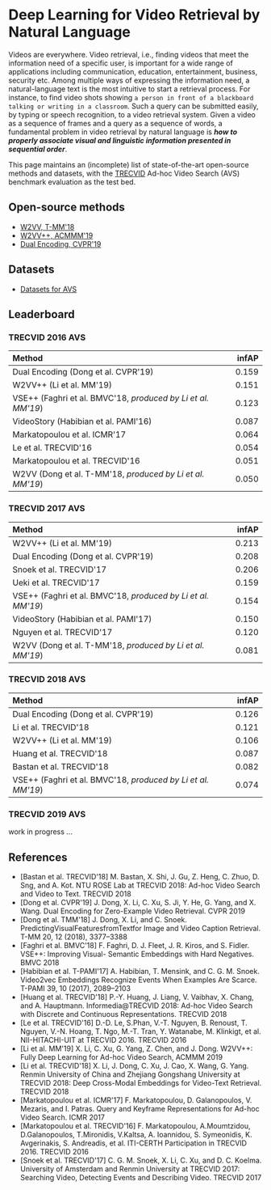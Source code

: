 # Deep Learning for Video Retrieval by Natural Language

Videos are everywhere. Video retrieval, i.e., finding videos that meet the information need of a specific user, is important for a wide range of applications including communication, education, entertainment, business, security etc. Among multiple ways of expressing the information need, a natural-language text is the most intuitive to start a retrieval process. For instance, to find video shots showing ``a person in front of a blackboard talking or writing in a classroom``. Such a query can be submitted easily, by typing or speech recognition, to a video retrieval system. Given a video as a sequence of frames and a query as a sequence of words, a fundamental problem in video retrieval by natural language is ***how to properly associate visual and linguistic information presented in sequential order***.

This page maintains an (incomplete) list of state-of-the-art open-source methods and datasets, with the [TRECVID](https://trecvid.nist.gov/) Ad-hoc Video Search (AVS) benchmark evaluation as the test bed. 

## Open-source methods
* [W2VV, T-MM'18](https://github.com/danieljf24/w2vv)
* [W2VV++, ACMMM'19](https://github.com/li-xirong/w2vvpp)
* [Dual Encoding, CVPR'19](https://github.com/danieljf24/dual_encoding)

## Datasets

* [Datasets for AVS](https://github.com/li-xirong/avs)


## Leaderboard

### TRECVID 2016 AVS

| Method | infAP |
|:-- | ---:|
| Dual Encoding (Dong et al. CVPR'19) | 0.159 |
| W2VV++ (Li et al. MM'19) | 0.151 |
| VSE++ (Faghri et al. BMVC'18, *produced by Li et al. MM'19*)  | 0.123 |  
| VideoStory (Habibian et al. PAMI'16) | 0.087 |
| Markatopoulou et al. ICMR'17 | 0.064 |
| Le et al. TRECVID'16 | 0.054 |
| Markatopoulou et al. TRECVID'16 | 0.051 |
| W2VV (Dong et al. T-MM'18, *produced by Li et al. MM'19*) | 0.050 |


### TRECVID 2017 AVS

| Method | infAP |
|:-- | ---:|
| W2VV++ (Li et al. MM'19) | 0.213 | 
| Dual Encoding (Dong et al. CVPR'19)  | 0.208 |
| Snoek et al. TRECVID'17 | 0.206 |
| Ueki et al. TRECVID'17  | 0.159 |
| VSE++ (Faghri et al. BMVC'18, *produced by Li et al. MM'19*)  | 0.154 |
| VideoStory (Habibian et al. PAMI'17)  | 0.150 |
| Nguyen et al. TRECVID'17 | 0.120 | 
| W2VV (Dong et al. T-MM'18, *produced by Li et al. MM'19*) | 0.081 |

### TRECVID 2018 AVS

| Method | infAP |
|:-- | ---:|
| Dual Encoding (Dong et al. CVPR'19)  | 0.126 |
| Li et al. TRECVID'18 | 0.121 |
| W2VV++ (Li et al. MM'19) | 0.106 | 
| Huang et al. TRECVID'18 | 0.087 |
| Bastan et al. TRECVID'18 | 0.082 |
| VSE++ (Faghri et al. BMVC'18, *produced by Li et al. MM'19*)  | 0.074 |

### TRECVID 2019 AVS

work in progress ...

## References

+ [Bastan et al. TRECVID'18] M. Bastan, X. Shi, J. Gu, Z. Heng, C. Zhuo, D. Sng, and A. Kot. NTU ROSE Lab at TRECVID 2018: Ad-hoc Video Search and Video to Text. TRECVID 2018
+ [Dong et al. CVPR'19] J. Dong, X. Li, C. Xu, S. Ji, Y. He, G. Yang, and X. Wang. Dual Encoding for
Zero-Example Video Retrieval. CVPR 2019
+ [Dong et al. TMM'18] J. Dong, X. Li, and C. Snoek. PredictingVisualFeaturesfromTextfor
Image and Video Caption Retrieval. T-MM 20, 12 (2018), 3377–3388
+ [Faghri et al. BMVC'18] F. Faghri, D. J. Fleet, J. R. Kiros, and S. Fidler. VSE++: Improving Visual-
Semantic Embeddings with Hard Negatives. BMVC 2018
+ [Habibian et al. T-PAMI'17] A. Habibian, T. Mensink, and C. G. M. Snoek. Video2vec Embeddings
Recognize Events When Examples Are Scarce. T-PAMI 39, 10 (2017), 2089–2103
+ [Huang et al. TRECVID'18] P.-Y. Huang, J. Liang, V. Vaibhav, X. Chang, and A. Hauptmann. Informedia@TRECVID 2018: Ad-hoc Video Search with Discrete and Continuous Representations. TRECVID 2018
+ [Le et al. TRECVID'16] D.-D. Le, S.Phan, V.-T. Nguyen, B. Renoust, T. Nguyen, V.-N. Hoang, T. Ngo, M.-T. Tran, Y. Watanabe, M. Klinkigt, et al. NII-HITACHI-UIT at TRECVID 2016. TRECVID 2016
+ [Li et al. MM'19] X. Li, C. Xu, G. Yang, Z. Chen, and J. Dong. W2VV++: Fully Deep Learning for Ad-hoc Video Search, ACMMM 2019
+ [Li et al. TRECVID'18] X. Li, J. Dong, C. Xu, J. Cao, X. Wang, G. Yang. Renmin University of China and Zhejiang Gongshang University at TRECVID 2018: Deep Cross-Modal Embeddings for Video-Text Retrieval. TRECVID 2018
+ [Markatopoulou et al. ICMR'17] F. Markatopoulou, D. Galanopoulos, V. Mezaris, and I. Patras. Query and Keyframe Representations for Ad-hoc Video Search. ICMR 2017
+ [Markatopoulou et al. TRECVID'16] F. Markatopoulou, A.Moumtzidou, D.Galanopoulos, T.Mironidis, V.Kaltsa, A. Ioannidou, S. Symeonidis, K. Avgerinakis, S. Andreadis, et al. ITI-CERTH Participation in TRECVID 2016. TRECVID 2016
+ [Snoek et al. TRECVID'17] C. G. M. Snoek, X. Li, C. Xu, and D. C. Koelma. University of Amsterdam and Renmin University at TRECVID 2017: Searching Video, Detecting Events and Describing Video. TRECVID 2017
